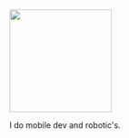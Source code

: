 <img align= "center" height="180em" src="https://github-readme-stats.vercel.app/api/top-langs/?username=frostdev03&layout=compact&langs_count=8"/>

I do mobile dev and robotic's.
